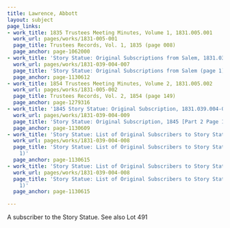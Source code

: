 ```yaml
---
title: Lawrence, Abbott
layout: subject
page_links:
- work_title: 1835 Trustees Meeting Minutes, Volume 1, 1831.005.001
  work_url: pages/works/1831-005-001
  page_title: Trustees Records, Vol. 1, 1835 (page 008)
  page_anchor: page-1062000
- work_title: 'Story Statue: Original Subscriptions from Salem, 1831.039.004-007'
  work_url: pages/works/1831-039-004-007
  page_title: 'Story Statue: Original Subscriptions from Salem (page 1)'
  page_anchor: page-1130612
- work_title: 1854 Trustees Meeting Minutes, Volume 2, 1831.005.002
  work_url: pages/works/1831-005-002
  page_title: Trustees Records, Vol. 2, 1854 (page 149)
  page_anchor: page-1279316
- work_title: '1845 Story Statue: Original Subscription, 1831.039.004-009'
  work_url: pages/works/1831-039-004-009
  page_title: 'Story Statue: Original Subscription, 1845 [Part 2 Page 1]'
  page_anchor: page-1130609
- work_title: 'Story Statue: List of Original Subscribers to Story Statue Fund, 1831.039.004-008'
  work_url: pages/works/1831-039-004-008
  page_title: 'Story Statue: List of Original Subscribers to Story Statue Fund (page
    1)'
  page_anchor: page-1130615
- work_title: 'Story Statue: List of Original Subscribers to Story Statue Fund, 1831.039.004-008'
  work_url: pages/works/1831-039-004-008
  page_title: 'Story Statue: List of Original Subscribers to Story Statue Fund (page
    1)'
  page_anchor: page-1130615

---
```

<p>A subscriber to the Story Statue. See also Lot 491</p>
